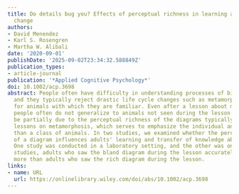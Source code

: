 ```yaml
---
title: Do details bug you? Effects of perceptual richness in learning about biological
  change
authors:
- David Menendez
- Karl S. Rosengren
- Martha W. Alibali
date: '2020-09-01'
publishDate: '2025-09-02T23:34:32.588849Z'
publication_types:
- article-journal
publication: '*Applied Cognitive Psychology*'
doi: 10.1002/acp.3698
abstract: People often have difficulty in understanding processes of biological change,
  and they typically reject drastic life cycle changes such as metamorphosis, except
  for animals with which they are familiar. Even after a lesson about metamorphosis,
  people often do not generalize to animals not seen during the lesson. This might
  be partially due to the perceptual richness of the diagrams typically used during
  lessons on metamorphosis, which serves to emphasize the individual animal rather
  than a class of animals. In two studies, we examined whether the perceptual richness
  of a diagram influences adults' learning and transfer of knowledge about metamorphosis.
  One study was conducted in a laboratory setting, and the other was online. In both
  studies, adults who saw the bland diagram during the lesson accurately transferred
  more than adults who saw the rich diagram during the lesson.
links:
- name: URL
  url: https://onlinelibrary.wiley.com/doi/abs/10.1002/acp.3698
---
```

